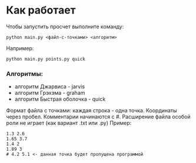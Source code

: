 # Как работает

Чтобы запустить просчет выполните команду:
```
python main.py <файл-с-точками> <алгоритм>
```
Например:
```
python main.py points.py quick
```
### Алгоритмы:

* алгоритм Джарвиса - jarvis
* алгоритм Грэхэма - graham
* алгоритм Быстрая оболочка - quick

Формат файла с точками: каждая строка - одна точка. Координаты через пробел. Комментарии начинаются с #. Расширение файла особой роли не играет (как вариант .txt или .py)
Пример:
```
1.3 2.6
1.65 3.7
1.4 2
1.89 3
# 4.2 5.1 <- данная точка будет пропущена программой
```